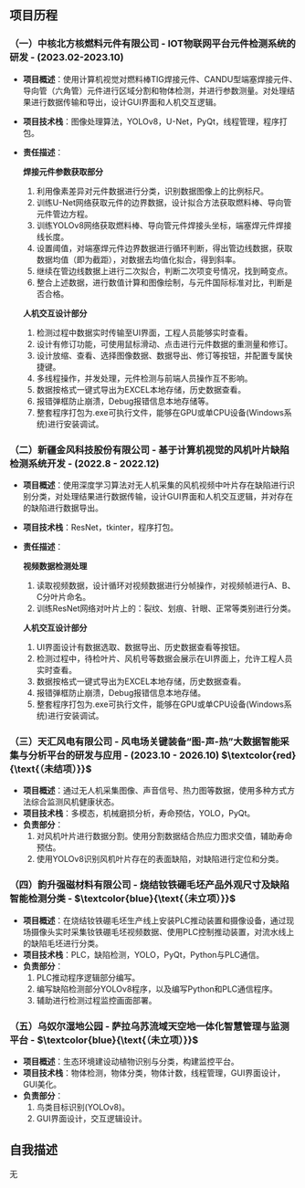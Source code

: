 ## 项目历程
### （一）中核北方核燃料元件有限公司 - IOT物联网平台元件检测系统的研发 - (2023.02-2023.10)
- **项目概述**：使用计算机视觉对燃料棒TIG焊接元件、CANDU型端塞焊接元件、导向管（六角管）元件进行区域分割和物体检测，并进行参数测量。对处理结果进行数据传输和导出，设计GUI界面和人机交互逻辑。
- **项目技术栈**：图像处理算法，YOLOv8，U-Net，PyQt，线程管理，程序打包。
- **责任描述**：
  
  **焊接元件参数获取部分**
  1. 利用像素差异对元件数据进行分类，识别数据图像上的比例标尺。
	2. 训练U-Net网络获取元件的边界数据，设计拟合方法获取燃料棒、导向管元件管边方程。
	3. 训练YOLOv8网络获取燃料棒、导向管元件焊接头坐标，端塞焊元件焊接线长度。
	4. 设置阈值，对端塞焊元件边界数据进行循环判断，得出管边线数据，获取数据均值（即为截距），对数据去均值化拟合，得到斜率。
	5. 继续在管边线数据上进行二次拟合，判断二次项变号情况，找到畸变点。
	6. 整合上述数据，进行数值计算和图像绘制，与元件国际标准对比，判断是否合格。

  **人机交互设计部分**
	1. 检测过程中数据实时传输至UI界面，工程人员能够实时查看。
	2. 设计有修订功能，可使用鼠标滑动、点击进行元件数据的重测量和修订。
	3. 设计放缩、查看、选择图像数据、数据导出、修订等按钮，并配置专属快捷键。
	4. 多线程操作，并发处理，元件检测与前端人员操作互不影响。
	5. 数据按格式一键式导出为EXCEL本地存储，历史数据查看。
	6. 报错弹框防止崩溃，Debug报错信息本地存储等。
	7. 整套程序打包为.exe可执行文件，能够在GPU或单CPU设备(Windows系统)进行安装调试。

### （二）新疆金风科技股份有限公司 - 基于计算机视觉的风机叶片缺陷检测系统开发 - (2022.8 - 2022.12)
- **项目概述**：使用深度学习算法对无人机采集的风机视频中叶片存在缺陷进行识别分类，对处理结果进行数据传输，设计GUI界面和人机交互逻辑，并对存在的缺陷进行数据导出。
- **项目技术栈**：ResNet，tkinter，程序打包。

- **责任描述**：
  
  **视频数据检测处理** 
	1. 读取视频数据，设计循环对视频数据进行分帧操作，对视频帧进行A、B、C分叶片命名。
	2. 训练ResNet网络对叶片上的：裂纹、划痕、针眼、正常等类别进行分类。

  **人机交互设计部分**
	1. UI界面设计有数据选取、数据导出、历史数据查看等按钮。
	2. 检测过程中，待检叶片、风机号等数据会展示在UI界面上，允许工程人员实时查看。
	3. 数据按格式一键式导出为EXCEL本地存储，历史数据查看。
	4. 报错弹框防止崩溃，Debug报错信息本地存储。
	5. 整套程序打包为.exe可执行文件，能够在GPU或单CPU设备(Windows系统)进行安装调试。

###  （三）天汇风电有限公司 - 风电场关键装备“图-声-热”大数据智能采集与分析平台的研发与应用 - (2023.10 - 2026.10) $\textcolor{red}{\text{（未结项）}}$
- **项目概述**：通过无人机采集图像、声音信号、热力图等数据，使用多种方式方法综合监测风机健康状态。
- **项目技术栈**：多模态，机械磨损分析，寿命预估，YOLO，PyQt。
- **负责部分**：
  1. 对风机叶片进行数据分割。使用分割数据结合热应力图求交值，辅助寿命预估。
  2. 使用YOLOv8识别风机叶片存在的表面缺陷，对缺陷进行定位和分类。

###  （四）韵升强磁材料有限公司 - 烧结钕铁硼毛坯产品外观尺寸及缺陷智能检测分类 -  $\textcolor{blue}{\text{（未立项）}}$
- **项目概述**：在烧结钕铁硼毛坯生产线上安装PLC推动装置和摄像设备，通过现场摄像头实时采集钕铁硼毛坯视频数据、使用PLC控制推动装置，对流水线上的缺陷毛坯进行分类。
- **项目技术栈**：PLC，缺陷检测，YOLO，PyQt，Python与PLC通信。
- **负责部分**：
  1. PLC推动程序逻辑部分编写。
  2. 编写缺陷检测部分YOLOv8程序，以及编写Python和PLC通信程序。
  3. 辅助进行检测过程监控画面部署。

###  （五）乌奴尔湿地公园 - 萨拉乌苏流域天空地一体化智慧管理与监测平台 -  $\textcolor{blue}{\text{（未立项）}}$
- **项目概述**：生态环境建设动植物识别与分类，构建监控平台。
- **项目技术栈**：物体检测，物体分类，物体计数，线程管理，GUI界面设计，GUI美化。
- **负责部分**：
  1. 鸟类目标识别(YOLOv8)。
  2. GUI界面设计，交互逻辑设计。

## 自我描述
无
